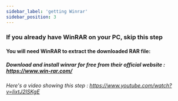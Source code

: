 ```yaml
---
sidebar_label: 'getting Winrar'
sidebar_position: 3
---
```


### If you already have WinRAR on your PC, skip this step



#### You will need WinRAR to extract the downloaded RAR file:  

##### Download and install winrar for free from their official website : https://www.win-rar.com/

###### Here's a video showing this step : https://www.youtube.com/watch?v=IixtJ2ISKgE




